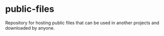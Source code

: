# public-files
Repository for hosting public files that can be used in another projects and downloaded by anyone.
